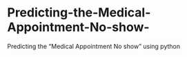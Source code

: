 # Predicting-the-Medical-Appointment-No-show-
Predicting the “Medical Appointment No show”  using python 
